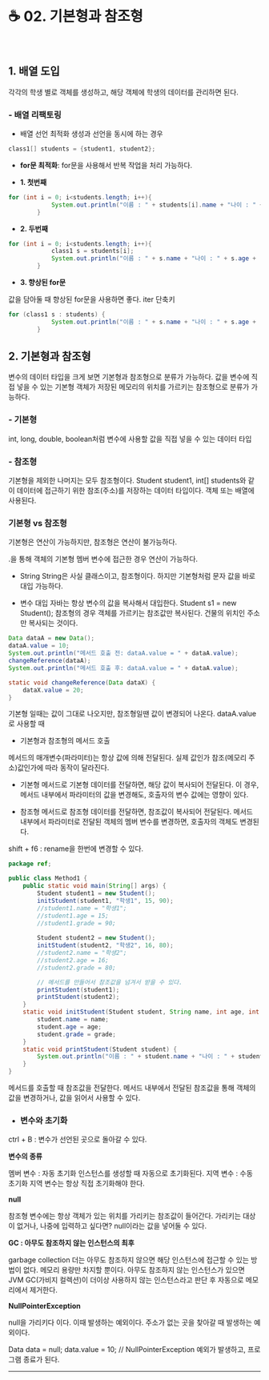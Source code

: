 # ☕ 02. 기본형과 참조형
<br>

## 1. 배열 도입
각각의 학생 별로 객체를 생성하고, 해당 객체에 학생의 데이터를 관리하면 된다.

### - 배열 리팩토링

- 배열 선언 최적화
생성과 선언을 동시에 하는 경우
```java
class1[] students = {student1, student2};
```

- **for문 최적화**: 
for문을 사용해서 반복 작업을 처리 가능하다.

- **1. 첫번째**
```java
for (int i = 0; i<students.length; i++){
            System.out.println("이름 : " + students[i].name + "나이 : " + students[i].age + " 성적 : " + students[i].grade);
        }
```

- **2. 두번째**
```java
for (int i = 0; i<students.length; i++){
            class1 s = students[i];
            System.out.println("이름 : " + s.name + "나이 : " + s.age + " 성적 : " + s.grade);
        }
```

- **3. 향상된 for문**

값을 담아둘 때 향상된 for문을 사용하면 좋다.
iter 단축키
```java
for (class1 s : students) {
            System.out.println("이름 : " + s.name + "나이 : " + s.age + " 성적 : " + s.grade);
        }
```

## 2. 기본형과 참조형
변수의 데이터 타입을 크게 보면 기본형과 참조형으로 분류가 가능하다. 값을 변수에 직접 넣을 수 있는 기본형
객체가 저장된 메모리의 위치를 가르키는 참조형으로 분류가 가능하다.

### - 기본형

int, long, double, boolean처럼 변수에 사용할 값을 직접 넣을 수 있는 데이터 타입

### - 참조형

기본형을 제외한 나머지는 모두 참조형이다.
Student student1, int[] students와 같이 데이터에 접근하기 위한 참조(주소)를 저장하는 데이터 타입이다.
객체 또는 배열에 사용된다.

### 기본형 vs 참조형

기본형은 연산이 가능하지만, 참조형은 연산이 불가능하다.

.을 통해 객체의 기본형 멤버 변수에 접근한 경우 연산이 가능하다.

- String
String은 사실 클래스이고, 참조형이다. 하지만 기본형처럼 문자 값을 바로 대입 가능하다.

- 변수 대입
자바는 항상 변수의 값을 복사해서 대입한다.
Student s1 = new Student();
참조형의 경우 객체를 가르키는 참조값만 복사된다.
건물의 위치인 주소만 복사되는 것이다.

```java
Data dataA = new Data();
dataA.value = 10;
System.out.println("메서드 호출 전: dataA.value = " + dataA.value);
changeReference(dataA);
System.out.println("메서드 호출 후: dataA.value = " + dataA.value); 

static void changeReference(Data dataX) {
	dataX.value = 20;
}
```

기본형 일때는 값이 그대로 나오지만, 참조형일땐 값이 변경되어 나온다. dataA.value로 사용할 때

- 기본형과 참조형의 메서드 호출

메서드의 매개변수(파라미터)는 항상 값에 의해 전달된다.
실제 값인가 참조(메모리 주소)값인가에 따라 동작이 달라진다.

- 기본형
메서드로 기본형 데이터를 전달하면, 해당 값이 복사되어 전달된다. 이 경우, 메서드 내부에서 파라미터의 값을 변경해도, 호출자의 변수 값에는 영향이 있다.

- 참조형
메서드로 참조형 데이터를 전달하면, 참조값이 복사되어 전달된다. 메서드 내부에서 파라미터로 전달된 객체의 멤버 변수를 변경하면, 호출자의 객체도 변경된다.

shift + f6 : rename을 한번에 변경할 수 있다.

```java
package ref;

public class Method1 {
    public static void main(String[] args) {
        Student student1 = new Student();
        initStudent(student1, "학생1", 15, 90);
        //student1.name = "학생1";
        //student1.age = 15;
        //student1.grade = 90;
        
        Student student2 = new Student();
        initStudent(student2, "학생2", 16, 80);
        //student2.name = "학생2";
        //student2.age = 16;
        //student2.grade = 80;

        // 메서드를 만들어서 참조값을 넘겨서 받을 수 있다.
        printStudent(student1);
        printStudent(student2);
    }
    static void initStudent(Student student, String name, int age, int grade){
        student.name = name;
        student.age = age;
        student.grade = grade;
    }
    static void printStudent(Student student) {
        System.out.println("이름 : " + student.name + "나이 : " + student.age + "성적 : " + student.grade);
    }
}
```

메서드를 호출할 때 참조값을 전달한다. 메서드 내부에서 전달된 참조값을 통해 객체의 값을 변경하거나, 값을 읽어서 사용할 수 있다.

- ### 변수와 초기화

ctrl + B : 변수가 선언된 곳으로 돌아갈 수 있다.

**변수의 종류**

멤버 변수 : 자동 초기화
인스턴스를 생성할 때 자동으로 초기화된다.
지역 변수 : 수동 초기화
지역 변수는 항상 직접 초기화해야 한다.

**null**

참조형 변수에는 항상 객체가 있는 위치를 가리키는 참조값이 들어간다. 가리키는 대상이 없거나, 나중에 입력하고 싶다면? null이라는 값을 넣어둘 수 있다.

**GC : 아무도 참조하지 않는 인스턴스의 최후**

garbage collection 더는 아무도 참조하지 않으면 해당 인스턴스에 접근할 수 있는 방법이 없다. 메모리 용량만 차지할 뿐이다. 아무도 참조하지 않는 인스턴스가 있으면 JVM GC(가비지 컬렉션)이 더이상 사용하지 않는 인스턴스라고 판단 후 자동으로 메모리에서 제거한다.

**NullPointerException**

null을 가리키다 이다. 이때 발생하는 예외이다. 주소가 없는 곳을 찾아갈 때 발생하는 예외이다.

Data data = null;
data.value = 10; // NullPointerException 예외가 발생하고, 프로그램 종료가 된다.

---
